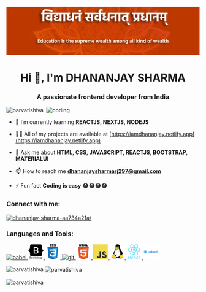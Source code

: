 ![logo](https://github.com/ParvatiShiva/ParvatiShiva/blob/main/1678963713021.jpg)
<h1 align="center">Hi 👋, I'm DHANANJAY SHARMA</h1>
<h3 align="center">A passionate frontend developer from India</h3>

<img align="right" alt="coding" width="400" src="https://i.gifer.com/origin/58/5864e47b397df064f667d229097695c3_w200.webp"/>

<p align="left"> <img src="https://komarev.com/ghpvc/?username=parvatishiva&label=Profile%20views&color=0e75b6&style=flat" alt="parvatishiva" /> </p>

- 🌱 I’m currently learning **REACTJS, NEXTJS, NODEJS**

- 👨‍💻 All of my projects are available at [https://iamdhananjay.netlify.app](https://iamdhananjay.netlify.app)

- 💬 Ask me about **HTML, CSS, JAVASCRIPT, REACTJS, BOOTSTRAP, MATERIALUI**

- 📫 How to reach me **dhananjaysharmarj297@gmail.com**

- ⚡ Fun fact **Coding is easy 😂😂😂😂**

<h3 align="left">Connect with me:</h3>
<p align="left">
<a href="https://linkedin.com/in/dhananjay-sharma-aa734a21a/" target="blank"><img align="center" src="https://raw.githubusercontent.com/rahuldkjain/github-profile-readme-generator/master/src/images/icons/Social/linked-in-alt.svg" alt="dhananjay-sharma-aa734a21a/" height="30" width="40" /></a>
</p>

<h3 align="left">Languages and Tools:</h3>
<p align="left"> <a href="https://babeljs.io/" target="_blank" rel="noreferrer"> <img src="https://www.vectorlogo.zone/logos/babeljs/babeljs-icon.svg" alt="babel" width="40" height="40"/> </a> <a href="https://getbootstrap.com" target="_blank" rel="noreferrer"> <img src="https://raw.githubusercontent.com/devicons/devicon/master/icons/bootstrap/bootstrap-plain-wordmark.svg" alt="bootstrap" width="40" height="40"/> </a> <a href="https://www.w3schools.com/css/" target="_blank" rel="noreferrer"> <img src="https://raw.githubusercontent.com/devicons/devicon/master/icons/css3/css3-original-wordmark.svg" alt="css3" width="40" height="40"/> </a> <a href="https://git-scm.com/" target="_blank" rel="noreferrer"> <img src="https://www.vectorlogo.zone/logos/git-scm/git-scm-icon.svg" alt="git" width="40" height="40"/> </a> <a href="https://www.w3.org/html/" target="_blank" rel="noreferrer"> <img src="https://raw.githubusercontent.com/devicons/devicon/master/icons/html5/html5-original-wordmark.svg" alt="html5" width="40" height="40"/> </a> <a href="https://developer.mozilla.org/en-US/docs/Web/JavaScript" target="_blank" rel="noreferrer"> <img src="https://raw.githubusercontent.com/devicons/devicon/master/icons/javascript/javascript-original.svg" alt="javascript" width="40" height="40"/> </a> <a href="https://www.linux.org/" target="_blank" rel="noreferrer"> <img src="https://raw.githubusercontent.com/devicons/devicon/master/icons/linux/linux-original.svg" alt="linux" width="40" height="40"/> </a> <a href="https://reactjs.org/" target="_blank" rel="noreferrer"> <img src="https://raw.githubusercontent.com/devicons/devicon/master/icons/react/react-original-wordmark.svg" alt="react" width="40" height="40"/> </a> <a href="https://webpack.js.org" target="_blank" rel="noreferrer"> <img src="https://raw.githubusercontent.com/devicons/devicon/d00d0969292a6569d45b06d3f350f463a0107b0d/icons/webpack/webpack-original-wordmark.svg" alt="webpack" width="40" height="40"/> </a> </p>

<p><img align="left" src="https://github-readme-stats.vercel.app/api/top-langs?username=parvatishiva&show_icons=true&locale=en&layout=compact" alt="parvatishiva" /></p>

<p>&nbsp;<img align="center" src="https://github-readme-stats.vercel.app/api?username=parvatishiva&show_icons=true&locale=en" alt="parvatishiva" /></p>

<p><img align="center" src="https://github-readme-streak-stats.herokuapp.com/?user=parvatishiva&" alt="parvatishiva" /></p>

